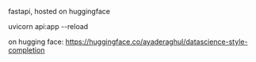 fastapi, hosted on huggingface

uvicorn api:app --reload

on hugging face: https://huggingface.co/ayaderaghul/datascience-style-completion
